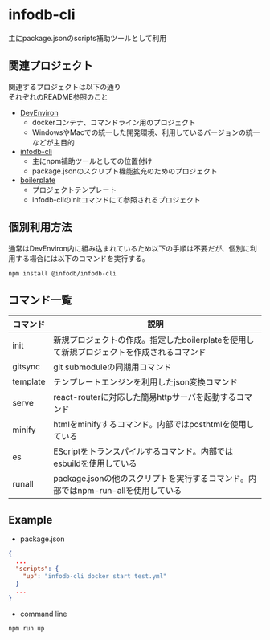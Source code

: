 # infodb-cli

主にpackage.jsonのscripts補助ツールとして利用

## 関連プロジェクト

関連するプロジェクトは以下の通り  
それぞれのREADME参照のこと

* [DevEnviron](https://github.com/tamuto/devenviron)
  * dockerコンテナ、コマンドライン用のプロジェクト
  * WindowsやMacでの統一した開発環境、利用しているバージョンの統一などが主目的
* [infodb-cli](https://github.com/tamuto/infodb-cli)
  * 主にnpm補助ツールとしての位置付け
  * package.jsonのスクリプト機能拡充のためのプロジェクト
* [boilerplate](https://github.com/tamuto/boilerplate)
  * プロジェクトテンプレート
  * infodb-cliのinitコマンドにて参照されるプロジェクト

## 個別利用方法

通常はDevEnviron内に組み込まれているため以下の手順は不要だが、個別に利用する場合には以下のコマンドを実行する。

```
npm install @infodb/infodb-cli
```

## コマンド一覧

|コマンド|説明|
|-|-|
|init    |新規プロジェクトの作成。指定したboilerplateを使用して新規プロジェクトを作成されるコマンド|
|gitsync |git submoduleの同期用コマンド|
|template|テンプレートエンジンを利用したjson変換コマンド|
|serve   |react-routerに対応した簡易httpサーバを起動するコマンド|
|minify  |htmlをminifyするコマンド。内部ではposthtmlを使用している|
|es      |EScriptをトランスパイルするコマンド。内部ではesbuildを使用している|
|runall  |package.jsonの他のスクリプトを実行するコマンド。内部ではnpm-run-allを使用している|

## Example

* package.json

```json
{
  ...
  "scripts": {
    "up": "infodb-cli docker start test.yml"
  }
  ...
}
```

* command line

```sh
npm run up
```
